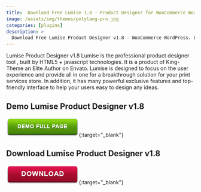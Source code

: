```yaml
---
title:  Download Free Lumise 1.8 - Product Designer for WooCommerce WordPress
image: /assets/img/themes/polylang-pro.jpg
categories: [plugins]
description: >
  Download Free Lumise Product Designer v1.8 - WooCommerce WordPress. Lumise is the skilled product designer instrument , constructed by HTML5...
---
```


Lumise Product Designer v1.8 Lumise is the professional product designer tool , built by HTML5 + jаvascript technologies. It is a product of King-Theme an Elite Author on Envato. Lumise is designed to focus on the user experience and provide all in one for a breakthrough solution for your print services store. In addition, it has many powerful exclusive features and top-friendly interface to help your users easy to design any ideas.     



## Demo Lumise Product Designer v1.8  
[![button](/assets/img/demo.png)](https://codecanyon.net/item/lumise-product-designer-woocommerce-wordpress/21222684){:target="_blank"}  

## Download Lumise Product Designer v1.8  
[![button](/assets/img/download.png)](http://gestyy.com/e05jNg){:target="_blank"}  

